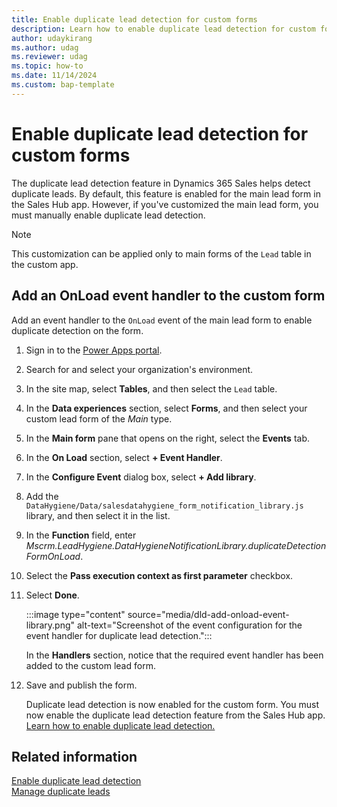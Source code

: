 ```yaml
---
title: Enable duplicate lead detection for custom forms
description: Learn how to enable duplicate lead detection for custom forms in Dynamics 365 Sales.
author: udaykirang
ms.author: udag
ms.reviewer: udag
ms.topic: how-to
ms.date: 11/14/2024
ms.custom: bap-template 
---
```


# Enable duplicate lead detection for custom forms

The duplicate lead detection feature in Dynamics 365 Sales helps detect duplicate leads. By default, this feature is enabled for the main lead form in the Sales Hub app. However, if you've customized the main lead form, you must manually enable duplicate lead detection.

> [!NOTE]
> This customization can be applied only to main forms of the `Lead` table in the custom app.

## Add an OnLoad event handler to the custom form

Add an event handler to the `OnLoad` event of the main lead form to enable duplicate detection on the form.

1. Sign in to the [Power Apps portal](https://make.powerapps.com/).
1. Search for and select your organization's environment. 
1. In the site map, select **Tables**, and then select the `Lead` table.
1. In the **Data experiences** section, select **Forms**, and then select your custom lead form of the *Main* type.
1. In the **Main form** pane that opens on the right, select the **Events** tab.
1. In the **On Load** section, select **+ Event Handler**.
1. In the **Configure Event** dialog box, select **+ Add library**.
1. Add the `DataHygiene/Data/salesdatahygiene_form_notification_library.js` library, and then select it in the list.
1. In the **Function** field, enter *Mscrm.LeadHygiene.DataHygieneNotificationLibrary.duplicateDetectionFormOnLoad*.
1. Select the **Pass execution context as first parameter** checkbox.
1. Select **Done**.

    :::image type="content" source="media/dld-add-onload-event-library.png" alt-text="Screenshot of the event configuration for the event handler for duplicate lead detection.":::

    In the **Handlers** section, notice that the required event handler has been added to the custom lead form.
    

1. Save and publish the form.

    Duplicate lead detection is now enabled for the custom form. You must now enable the duplicate lead detection feature from the Sales Hub app. [Learn how to enable duplicate lead detection.](enable-duplicate-lead-detection.md)

## Related information

[Enable duplicate lead detection](enable-duplicate-lead-detection.md)  
[Manage duplicate leads](manage-duplicate-leads.md)
